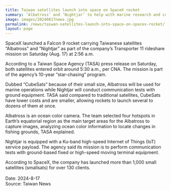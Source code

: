 ```yaml
---
title: Taiwan satellites launch into space on SpaceX rocket
summary: ‘Albatross’ and ‘Nightjar’ to help with marine research and communication tests
image: images/20240817news.jpg
permalink: /news/taiwan-satellites-launch-into-space-on-spacex-rocket/
layout: page
---
```

SpaceX launched a Falcon 9 rocket carrying Taiwanese satellites “Albatross” and “Nightjar” as part of the company’s Transporter 11 rideshare mission on Saturday (Aug. 17) at 2:56 a.m.

According to a Taiwan Space Agency (TASA) press release on Saturday, both satellites entered orbit around 5:30 a.m., per CNA. The mission is part of the agency’s 10-year “star-chasing” program.

Dubbed “CubeSats” because of their small size, Albatross will be used for marine operations while Nightjar will conduct communication tests with ground equipment. TASA said compared to traditional satellites, CubeSats have lower costs and are smaller, allowing rockets to launch several to dozens of them at once.

Albatross is an ocean color camera. The team selected four hotspots in Earth’s equatorial region as the main target areas for the Albatross to capture images, analyzing ocean color information to locate changes in fishing grounds, TASA explained.

Nightjar is equipped with a Ku-band high-speed Internet of Things (IoT) service payload. The agency said its mission is to perform communication tests with ground-based fixed or high-speed moving terminal equipment.

According to SpaceX, the company has launched more than 1,000 small satellites (smallsats) for over 130 clients.
<br/>
<br/>
Date: 2024-8-17
<br/>
Source: Taiwan News
